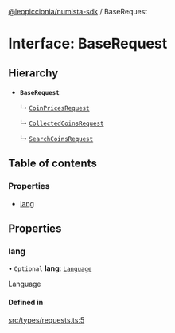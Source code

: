 [@leopiccionia/numista-sdk](../README.md) / BaseRequest

# Interface: BaseRequest

## Hierarchy

- **`BaseRequest`**

  ↳ [`CoinPricesRequest`](CoinPricesRequest.md)

  ↳ [`CollectedCoinsRequest`](CollectedCoinsRequest.md)

  ↳ [`SearchCoinsRequest`](SearchCoinsRequest.md)

## Table of contents

### Properties

- [lang](BaseRequest.md#lang)

## Properties

### lang

• `Optional` **lang**: [`Language`](../README.md#language)

Language

#### Defined in

[src/types/requests.ts:5](https://github.com/leopiccionia/numista-sdk/blob/0647f5f/src/types/requests.ts#L5)
